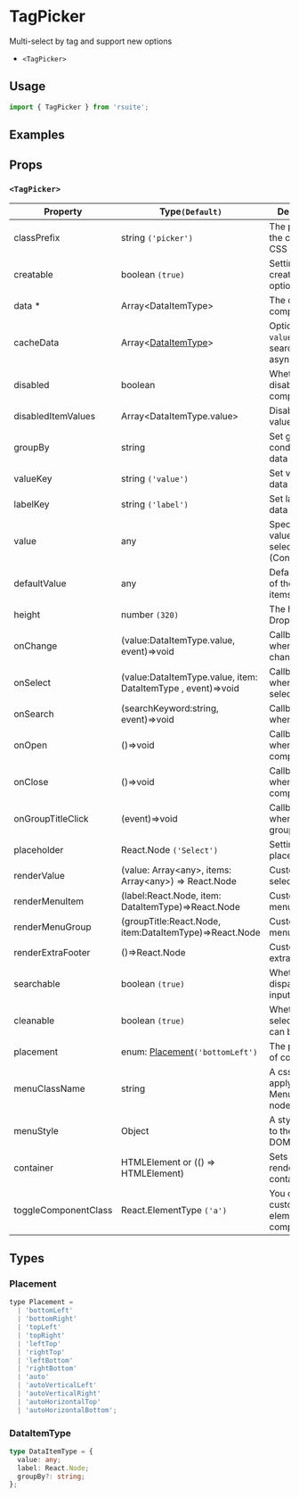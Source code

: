 # TagPicker

Multi-select by tag and support new options

* `<TagPicker>`

## Usage

```js
import { TagPicker } from 'rsuite';
```

## Examples

<!--{demo}-->

## Props

### `<TagPicker>`



| Property             | Type`(Default)`                                                  | Description                                             |
| -------------------- | ---------------------------------------------------------------- | ------------------------------------------------------- |
| classPrefix          | string `('picker')`                                              | The prefix of the component CSS class                   |
| creatable            | boolean `(true)`                                                 | Settings can create new options                         |
| data \*              | Array&lt;DataItemType&gt;                                        | The data of component                                   |
| cacheData            | Array&lt;[DataItemType](#DataItemType)&gt;                       | Option to cache `value` when searching asynchronously   |
| disabled             | boolean                                                          | Whether disabled componet                               |
| disabledItemValues   | Array&lt;DataItemType.value&gt;                                  | Disable item by value                                   |
| groupBy              | string                                                           | Set group condition key in data                         |
| valueKey             | string `('value')`                                               | Set value key in data                                   |
| labelKey             | string `('label')`                                               | Set label key in data                                   |
| value                | any                                                              | Specifies the values of the selected items (Controlled) |
| defaultValue         | any                                                              | Default values of the selected items                    |
| height               | number `(320)`                                                   | The height of Dropdown                                  |
| onChange             | (value:DataItemType.value, event)=>void                          | Callback fired when value change                        |
| onSelect             | (value:DataItemType.value, item: DataItemType , event)=>void     | Callback fired when item is selected                    |
| onSearch             | (searchKeyword:string, event)=>void                              | Callback fired when search                              |
| onOpen               | ()=>void                                                         | Callback fired when open component                      |
| onClose              | ()=>void                                                         | Callback fired when close component                     |
| onGroupTitleClick    | (event)=>void                                                    | Callback fired when click the group title               |
| placeholder          | React.Node `('Select')`                                          | Setting placeholders                                    |
| renderValue          | (value: Array&lt;any&gt;, items: Array&lt;any&gt;) => React.Node | Custom render selected items                            |
| renderMenuItem       | (label:React.Node, item: DataItemType)=>React.Node               | Custom render menu items                                |
| renderMenuGroup      | (groupTitle:React.Node, item:DataItemType)=>React.Node           | Custom render menu group                                |
| renderExtraFooter    | ()=>React.Node                                                   | Custom render extra footer                              |
| searchable           | boolean `(true)`                                                 | Whether dispaly search input box                        |
| cleanable            | boolean `(true)`                                                 | Whether the selected value can be cleared               |
| placement            | enum: [Placement](#Placement)`('bottomLeft')`                    | The placement of component                              |
| menuClassName        | string                                                           | A css class to apply to the Menu DOM node.              |
| menuStyle            | Object                                                           | A style to apply to the Menu DOM node.                  |
| container            | HTMLElement or (() => HTMLElement)                               | Sets the rendering container                            |
| toggleComponentClass | React.ElementType `('a')`                                        | You can use a custom element for this component         |

## Types

### Placement

```js
type Placement =
  | 'bottomLeft'
  | 'bottomRight'
  | 'topLeft'
  | 'topRight'
  | 'leftTop'
  | 'rightTop'
  | 'leftBottom'
  | 'rightBottom'
  | 'auto'
  | 'autoVerticalLeft'
  | 'autoVerticalRight'
  | 'autoHorizontalTop'
  | 'autoHorizontalBottom';
```

### DataItemType

```ts
type DataItemType = {
  value: any;
  label: React.Node;
  groupBy?: string;
};
```
